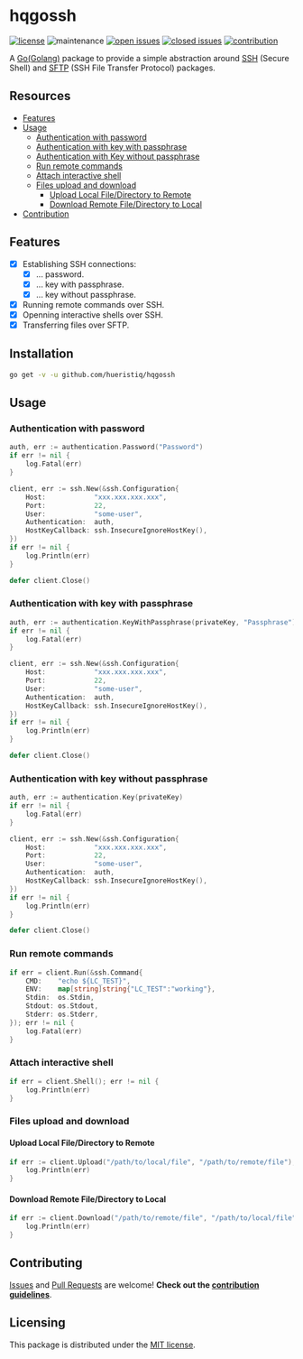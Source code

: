 # hqgossh

[![license](https://img.shields.io/badge/license-MIT-gray.svg?color=0040FF)](https://github.com/hueristiq/hqgossh/blob/master/LICENSE) ![maintenance](https://img.shields.io/badge/maintained%3F-yes-0040ff.svg) [![open issues](https://img.shields.io/github/issues-raw/hueristiq/hqgossh.svg?style=flat&color=0040ff)](https://github.com/hueristiq/hqgossh/issues?q=is:issue+is:open) [![closed issues](https://img.shields.io/github/issues-closed-raw/hueristiq/hqgossh.svg?style=flat&color=0040ff)](https://github.com/hueristiq/hqgossh/issues?q=is:issue+is:closed) [![contribution](https://img.shields.io/badge/contributions-welcome-0040ff.svg)](https://github.com/hueristiq/hqgossh/blob/master/CONTRIBUTING.md)

A [Go(Golang)](https://golang.org/) package to provide a simple abstraction around [SSH](https://pkg.go.dev/golang.org/x/crypto/ssh) (Secure Shell) and [SFTP](https://pkg.go.dev/github.com/pkg/sftp) (SSH File Transfer Protocol) packages.

## Resources

* [Features](#features)
* [Usage](#usage)
	* [Authentication with password](#authentication-with-password)
	* [Authentication with key with passphrase](#authentication-with-key-with-passphrase)
	* [Authentication with Key without passphrase](#authentication-with-key-without-passphrase)
	* [Run remote commands](#run-remote-commands)
	* [Attach interactive shell](#attach-interactive-shell)
	* [Files upload and download](#files-upload-and-download)
		* [Upload Local File/Directory to Remote](#upload-local-filedirectory-to-remote)
		* [Download Remote File/Directory to Local](#download-remote-filedirectory-to-local)
* [Contribution](#contribution)

## Features

- [x] Establishing SSH connections:
	- [x] ... password.
	- [x] ... key with passphrase.
	- [x] ... key without passphrase.
- [x] Running remote commands over SSH.
- [x] Openning interactive shells over SSH.
- [x] Transferring files over SFTP.

## Installation

```bash
go get -v -u github.com/hueristiq/hqgossh
```

## Usage

### Authentication with password

```go
auth, err := authentication.Password("Password")
if err != nil {
	log.Fatal(err)
}

client, err := ssh.New(&ssh.Configuration{
	Host:            "xxx.xxx.xxx.xxx",
	Port:            22,
	User:            "some-user",
	Authentication:  auth,
	HostKeyCallback: ssh.InsecureIgnoreHostKey(),
})
if err != nil {
    log.Println(err)
}

defer client.Close()
```

### Authentication with key with passphrase

```go
auth, err := authentication.KeyWithPassphrase(privateKey, "Passphrase")
if err != nil {
	log.Fatal(err)
}

client, err := ssh.New(&ssh.Configuration{
	Host:            "xxx.xxx.xxx.xxx",
	Port:            22,
	User:            "some-user",
	Authentication:  auth,
	HostKeyCallback: ssh.InsecureIgnoreHostKey(),
})
if err != nil {
	log.Println(err)
}

defer client.Close()
```

### Authentication with key without passphrase

```go
auth, err := authentication.Key(privateKey)
if err != nil {
	log.Fatal(err)
}

client, err := ssh.New(&ssh.Configuration{
	Host:            "xxx.xxx.xxx.xxx",
	Port:            22,
	User:            "some-user",
	Authentication:  auth,
	HostKeyCallback: ssh.InsecureIgnoreHostKey(),
})
if err != nil {
	log.Println(err)
}

defer client.Close()
```

### Run remote commands

```go
if err = client.Run(&ssh.Command{
	CMD:    "echo ${LC_TEST}",
	ENV:    map[string]string{"LC_TEST":"working"},
	Stdin:  os.Stdin,
	Stdout: os.Stdout,
	Stderr: os.Stderr,
}); err != nil {
	log.Fatal(err)
}
```

### Attach interactive shell

```go
if err = client.Shell(); err != nil {
	log.Println(err)
}
```

### Files upload and download

#### Upload Local File/Directory to Remote

```go
if err := client.Upload("/path/to/local/file", "/path/to/remote/file"); err != nil {
	log.Println(err)
}
```

#### Download Remote File/Directory to Local

```go
if err := client.Download("/path/to/remote/file", "/path/to/local/file"); err != nil {
	log.Println(err)
}
```

## Contributing

[Issues](https://github.com/hueristiq/hqgossh/issues) and [Pull Requests](https://github.com/hueristiq/hqgossh/pulls) are welcome! **Check out the [contribution guidelines](https://github.com/hueristiq/hqgossh/blob/master/CONTRIBUTING.md)**.

## Licensing

This package is distributed under the [MIT license](https://github.com/hueristiq/hqgossh/blob/master/LICENSE).